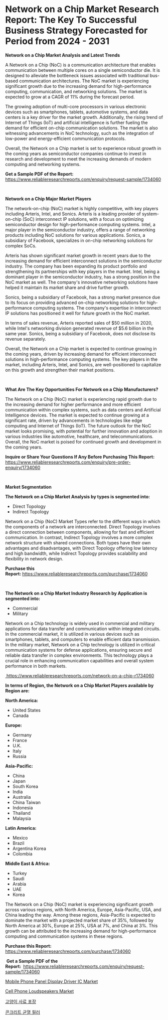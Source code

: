 <p><h1>Network on a Chip Market Research Report: The Key To Successful Business Strategy Forecasted for Period from 2024 - 2031</h1></p><p><strong>Network on a Chip Market Analysis and Latest Trends</strong></p>
<p><p>A Network on a Chip (NoC) is a communication architecture that enables communication between multiple cores on a single semiconductor die. It is designed to alleviate the bottleneck issues associated with traditional bus-based communication architectures. The NoC market is experiencing significant growth due to the increasing demand for high-performance computing, communication, and networking solutions. The market is expected to grow at a CAGR of 11% during the forecast period.</p><p>The growing adoption of multi-core processors in various electronic devices such as smartphones, tablets, automotive systems, and data centers is a key driver for the market growth. Additionally, the rising trend of Internet of Things (IoT) and artificial intelligence is further fueling the demand for efficient on-chip communication solutions. The market is also witnessing advancements in NoC technology, such as the integration of low-power and energy-efficient communication protocols.</p><p>Overall, the Network on a Chip market is set to experience robust growth in the coming years as semiconductor companies continue to invest in research and development to meet the increasing demands of modern computing and networking systems.</p></p>
<p><strong>Get a Sample PDF of the Report:&nbsp;</strong> <a href="https://www.reliableresearchreports.com/enquiry/request-sample/1734060">https://www.reliableresearchreports.com/enquiry/request-sample/1734060</a></p>
<p>&nbsp;</p>
<p><strong>Network on a Chip Major Market Players</strong></p>
<p><p>The network-on-chip (NoC) market is highly competitive, with key players including Arteris, Intel, and Sonics. Arteris is a leading provider of system-on-chip (SoC) interconnect IP solutions, with a focus on optimizing semiconductor design for high-performance computing systems. Intel, a major player in the semiconductor industry, offers a range of networking products including NoC solutions for various applications. Sonics, a subsidiary of Facebook, specializes in on-chip networking solutions for complex SoCs.</p><p>Arteris has shown significant market growth in recent years due to the increasing demand for efficient interconnect solutions in the semiconductor industry. The company has been expanding its product portfolio and strengthening its partnerships with key players in the market. Intel, being a dominant player in the semiconductor industry, has a strong position in the NoC market as well. The company's innovative networking solutions have helped it maintain its market share and drive further growth.</p><p>Sonics, being a subsidiary of Facebook, has a strong market presence due to its focus on providing advanced on-chip networking solutions for high-performance computing systems. The company's expertise in interconnect IP solutions has positioned it well for future growth in the NoC market.</p><p>In terms of sales revenue, Arteris reported sales of $50 million in 2020, while Intel's networking division generated revenue of $5.6 billion in the same year. Sonics, being a subsidiary of Facebook, does not disclose its revenue separately.</p><p>Overall, the Network on a Chip market is expected to continue growing in the coming years, driven by increasing demand for efficient interconnect solutions in high-performance computing systems. The key players in the market, including Arteris, Intel, and Sonics, are well-positioned to capitalize on this growth and strengthen their market positions.</p></p>
<p>&nbsp;</p>
<p><strong>What Are The Key Opportunities For Network on a Chip Manufacturers?</strong></p>
<p><p>The Network on a Chip (NoC) market is experiencing rapid growth due to the increasing demand for higher performance and more efficient communication within complex systems, such as data centers and Artificial Intelligence devices. The market is expected to continue growing at a significant rate, driven by advancements in technologies like edge computing and Internet of Things (IoT). The future outlook for the NoC market looks promising, with potential for further innovation and adoption in various industries like automotive, healthcare, and telecommunications. Overall, the NoC market is poised for continued growth and development in the coming years.</p></p>
<p><strong>Inquire or Share Your Questions If Any Before Purchasing This Report:</strong> <a href="https://www.reliableresearchreports.com/enquiry/pre-order-enquiry/1734060">https://www.reliableresearchreports.com/enquiry/pre-order-enquiry/1734060</a></p>
<p>&nbsp;</p>
<p><strong>Market Segmentation</strong></p>
<p><strong>The Network on a Chip Market Analysis by types is segmented into:</strong></p>
<p><ul><li>Direct Topology</li><li>Indirect Topology</li></ul></p>
<p><p>Network on a Chip (NoC) Market Types refer to the different ways in which the components of a network are interconnected. Direct Topology involves a direct connection between components, allowing for fast and efficient communication. In contrast, Indirect Topology involves a more complex network structure with shared connections. Both types have their own advantages and disadvantages, with Direct Topology offering low latency and high bandwidth, while Indirect Topology provides scalability and flexibility in network design.</p></p>
<p><strong>Purchase this Report:&nbsp;</strong><a href="https://www.reliableresearchreports.com/purchase/1734060">https://www.reliableresearchreports.com/purchase/1734060</a></p>
<p>&nbsp;</p>
<p><strong>The Network on a Chip Market Industry Research by Application is segmented into:</strong></p>
<p><ul><li>Commercial</li><li>Military</li></ul></p>
<p><p>Network on a Chip technology is widely used in commercial and military applications for data transfer and communication within integrated circuits. In the commercial market, it is utilized in various devices such as smartphones, tablets, and computers to enable efficient data transmission. In the military market, Network on a Chip technology is utilized in critical communication systems for defense applications, ensuring secure and reliable data transfer in complex environments. This technology plays a crucial role in enhancing communication capabilities and overall system performance in both markets.</p></p>
<p><a href="https://www.reliableresearchreports.com/network-on-a-chip-r1734060">&nbsp;https://www.reliableresearchreports.com/network-on-a-chip-r1734060</a></p>
<p><strong>In terms of Region, the Network on a Chip Market Players available by Region are:</strong></p>
<p>
    <p> <strong> North America: </strong>
        <ul>
            <li>United States</li>
            <li>Canada</li>
        </ul>
        </p> 
    <p> <strong> Europe: </strong>
        <ul>
            <li>Germany</li>
            <li>France</li>
            <li>U.K.</li>
            <li>Italy</li>
            <li>Russia</li>
        </ul>
        </p> 
    <p> <strong> Asia-Pacific: </strong>
        <ul>
            <li>China</li>
            <li>Japan</li>
            <li>South Korea</li>
            <li>India</li>
            <li>Australia</li>
            <li>China Taiwan</li>
            <li>Indonesia</li>
            <li>Thailand</li>
            <li>Malaysia</li>
        </ul>
        </p> 
    <p> <strong> Latin America: </strong>
        <ul>
            <li>Mexico</li>
            <li>Brazil</li>
            <li>Argentina Korea</li>
            <li>Colombia</li>
        </ul>
        </p> 
    <p> <strong> Middle East & Africa: </strong>
        <ul>
            <li>Turkey</li>
            <li>Saudi</li>
            <li>Arabia</li>
            <li>UAE</li>
            <li>Korea</li>
        </ul>
    </p>
    </p>
<p><p>The Network on a Chip (NoC) market is experiencing significant growth across various regions, with North America, Europe, Asia-Pacific, USA, and China leading the way. Among these regions, Asia-Pacific is expected to dominate the market with a projected market share of 35%, followed by North America at 30%, Europe at 25%, USA at 7%, and China at 3%. This growth can be attributed to the increasing demand for high-performance computing and communication systems in these regions.</p></p>
<p><strong>Purchase this Report: </strong><a href="https://www.reliableresearchreports.com/purchase/1734060">https://www.reliableresearchreports.com/purchase/1734060</a></p>
<p>&nbsp;<strong>Get a Sample PDF of the Report:&nbsp;&nbsp;</strong><a href="https://www.reliableresearchreports.com/enquiry/request-sample/1734060">https://www.reliableresearchreports.com/enquiry/request-sample/1734060</a></p>
<p><strong></strong></p>
<p><p><a href="https://www.linkedin.com/pulse/mobile-phone-panel-display-driver-icnbspmarket-focuses-market-aiaff?trackingId=Rx%2FeZS60%2Bp25qddkWfjP3w%3D%3D">Mobile Phone Panel Display Driver IC Market</a></p><p><a href="https://www.linkedin.com/pulse/cell-phone-loudspeakers-market-report-reveals-latest-trends-kgujf?trackingId=DVqJ74PLGg5xDEulQkyKAA%3D%3D">Cell Phone Loudspeakers Market</a></p><p><a href="https://medium.com/@kasandrarempel/%EA%B3%A0%EC%96%91%EC%9D%B4-%EC%82%AC%EB%A3%8C-%ED%8F%AC%EC%9E%A5-%EC%8B%9C%EC%9E%A5-%EC%A1%B0%EC%82%AC-%EB%B3%B4%EA%B3%A0%EC%84%9C-%EA%B7%B8-%EC%97%AD%EC%82%AC-%EB%B0%8F-2024%EB%85%84%EB%B6%80%ED%84%B0-2031%EB%85%84%EA%B9%8C%EC%A7%80%EC%9D%98-%EC%98%88%EC%B8%A1-099a7fb41920">고양이 사료 포장</a></p><p><a href="https://medium.com/@leonidasalazar756/%EC%BD%98%ED%81%AC%EB%A6%AC%ED%8A%B8-%EA%B7%A0%EC%97%B4-%EB%B3%B4%EC%88%98%EC%A0%9C-%EC%8B%9C%EC%9E%A5-%EC%A0%90%EC%9C%A0%EC%9C%A8-%EB%B3%80%ED%99%94-%EB%B0%8F-%EC%8B%9C%EC%9E%A5-%EC%84%B1%EC%9E%A5-%EB%8F%99%ED%96%A5-2024-2031-1704865474e1">콘크리트 균열 필러</a></p></p>